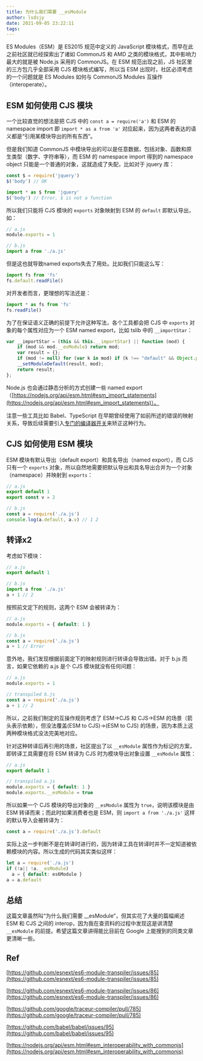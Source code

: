 ```yaml
---
title: 为什么我们需要 __esModule
author: lsdsjy
date: 2021-09-05 23:22:11
tags:
---
```


ES Modules（ESM）是 ES2015 规范中定义的 JavaScript 模块格式，而早在此之前社区就已经探索出了诸如 CommonJS 和 AMD 之类的模块格式，其中影响力最大的就是被 Node.js 采用的 CommonJS。在 ESM 规范出现之前，JS 社区里的三方包几乎全部采用 CJS 模块格式编写，所以当 ESM 出现时，社区必须考虑的一个问题就是 ES Modules 如何与 CommonJS Modules 互操作（interoperate）。

<!-- more -->

## ESM 如何使用 CJS 模块

一个比较直觉的想法是把 CJS 中的 `const a = require('a')` 和 ESM 的 namespace import 即 `import * as a from 'a'` 对应起来，因为这两者表达的语义都是“引用某模块导出的所有东西”。

但是我们知道 CommonJS 中模块导出的可以是任意数据，包括对象、函数和原生类型（数字、字符串等），而 ESM 的 namespace import 得到的 namespace object 只能是一个普通的对象，这就造成了失配，比如对于 jquery 库：

```js
const $ = require('jquery')
$('body') // OK

import * as $ from 'jquery'
$('body') // Error, $ is not a function
```

所以我们只能将 CJS 模块的 `exports` 对象映射到 ESM 的 `default` 即默认导出，如：

```js
// a.js
module.exports = 1

// b.js
import a from './a.js'
```

但是这也就导致named exports失去了用处。比如我们只能这么写：

```js
import fs from 'fs'
fs.default.readFile()
```

对开发者而言，更理想的写法还是：

```js
import * as fs from 'fs'
fs.readFile()
```

为了在保证语义正确的前提下允许这种写法，各个工具都会把 CJS 中 `exports` 对象的每个属性对应为一个 ESM named export，比如 tslib 中的 `__importStar`：

```js
var __importStar = (this && this.__importStar) || function (mod) {
    if (mod && mod.__esModule) return mod;
    var result = {};
    if (mod != null) for (var k in mod) if (k !== "default" && Object.prototype.hasOwnProperty.call(mod, k)) __createBinding(result, mod, k);
    __setModuleDefault(result, mod);
    return result;
};
```

Node.js 也会通过静态分析的方式创建一些 named export（[https://nodejs.org/api/esm.html#esm_import_statements](https://nodejs.org/api/esm.html#esm_import_statements)）。

注意一些工具比如 Babel、TypeScript 在早期曾经使用了如前所述的错误的映射关系，导致后续需要引入[专门的编译器开关](https://www.typescriptlang.org/tsconfig#esModuleInterop)来矫正这种行为。

## CJS 如何使用 ESM 模块

ESM 模块有默认导出（default export）和具名导出（named export），而 CJS 只有一个 `exports` 对象，所以自然地需要把默认导出和具名导出合并为一个对象（namespace）并映射到 `exports`：

```js
// a.js
export default 1
export const v = 2

// b.js
const a = require('./a.js')
console.log(a.default, a.v) // 1 2
```

## 转译x2

考虑如下模块：

```js
// a.js
export default 1

// b.js
import a from './a.js'
a + 1 // 2
```

按照前文定下的规则，这两个 ESM 会被转译为：

```js
// a.js
module.exports = { default: 1 }

// b.js
const a = require('./a.js')
a + 1 // Error
```

意外地，我们发现根据前面定下的映射规则进行转译会导致出错。对于 b.js 而言，如果它依赖的 a.js 是个 CJS 模块就没有任何问题：

```js
// a.js
module.exports = 1

// transpiled b.js
const a = require('./a.js')
a + 1 // 2
```

所以，之前我们制定的互操作规则考虑了 ESM→CJS 和 CJS→ESM 的场景（箭头表示依赖），但没法覆盖(ESM to CJS)→(ESM to CJS) 的场景，因为本质上这两种模块格式没法完美地对应。

针对这种转译后再引用的场景，社区提出了以 `__esModule` 属性作为标记的方案，即转译工具需要在将 ESM 转译为 CJS 时为模块导出对象设置 `__esModule` 属性：

```js
// a.js
export default 1

// transpiled a.js
module.exports = { default: 1 }
module.exports.__esModule = true
```

所以如果一个 CJS 模块的导出对象的 `__esModule` 属性为 `true`，说明该模块是由 ESM 转译而来；而此时如果消费者也是 ESM，则 `import a from './a.js'` 这样的默认导入会被转译为：

```js
const a = require('./a.js').default
```

实际上这一步判断不是在转译时进行的，因为转译工具在转译时并不一定知道被依赖模块的内容。所以生成的代码其实类似这样：

```js
let a = require('./a.js')
if (!a|| !a.__esModule)
  a = { default: es6Module }
a = a.default
```

## 总结

这篇文章虽然叫“为什么我们需要 __esModule”，但其实花了大量的篇幅阐述 ESM 和 CJS 之间的 interop，因为我在查资料的过程中发现这是讲清楚 `__esModule` 的前提。希望这篇文章讲得能比目前在 Google 上能搜到的同类文章更清晰一些。

## Ref

[https://github.com/esnext/es6-module-transpiler/issues/85](https://github.com/esnext/es6-module-transpiler/issues/85)

[https://github.com/esnext/es6-module-transpiler/issues/86](https://github.com/esnext/es6-module-transpiler/issues/86)

[https://github.com/google/traceur-compiler/pull/785](https://github.com/google/traceur-compiler/pull/785)

[https://github.com/babel/babel/issues/95](https://github.com/babel/babel/issues/95)

[https://nodejs.org/api/esm.html#esm_interoperability_with_commonjs](https://nodejs.org/api/esm.html#esm_interoperability_with_commonjs)